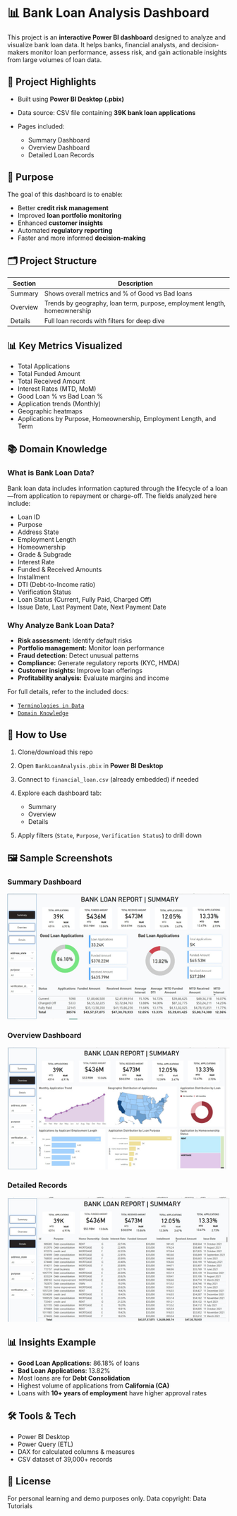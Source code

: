 # 📊 Bank Loan Analysis Dashboard

This project is an **interactive Power BI dashboard** designed to analyze and visualize bank loan data. It helps banks, financial analysts, and decision-makers monitor loan performance, assess risk, and gain actionable insights from large volumes of loan data.

## 📌 Project Highlights

* Built using **Power BI Desktop (.pbix)**
* Data source: CSV file containing **39K bank loan applications**
* Pages included:

  * Summary Dashboard
  * Overview Dashboard
  * Detailed Loan Records

## 🎯 Purpose

The goal of this dashboard is to enable:

* Better **credit risk management**
* Improved **loan portfolio monitoring**
* Enhanced **customer insights**
* Automated **regulatory reporting**
* Faster and more informed **decision-making**

## 🗂️ Project Structure

| Section  | Description                                                               |
| -------- | ------------------------------------------------------------------------- |
| Summary  | Shows overall metrics and % of Good vs Bad loans                          |
| Overview | Trends by geography, loan term, purpose, employment length, homeownership |
| Details  | Full loan records with filters for deep dive                              |

## 📊 Key Metrics Visualized

* Total Applications
* Total Funded Amount
* Total Received Amount
* Interest Rates (MTD, MoM)
* Good Loan % vs Bad Loan %
* Application trends (Monthly)
* Geographic heatmaps
* Applications by Purpose, Homeownership, Employment Length, and Term

## 📚 Domain Knowledge

### What is Bank Loan Data?

Bank loan data includes information captured through the lifecycle of a loan—from application to repayment or charge-off. The fields analyzed here include:

* Loan ID
* Purpose
* Address State
* Employment Length
* Homeownership
* Grade & Subgrade
* Interest Rate
* Funded & Received Amounts
* Installment
* DTI (Debt-to-Income ratio)
* Verification Status
* Loan Status (Current, Fully Paid, Charged Off)
* Issue Date, Last Payment Date, Next Payment Date

### Why Analyze Bank Loan Data?

* **Risk assessment:** Identify default risks
* **Portfolio management:** Monitor loan performance
* **Fraud detection:** Detect unusual patterns
* **Compliance:** Generate regulatory reports (KYC, HMDA)
* **Customer insights:** Improve loan offerings
* **Profitability analysis:** Evaluate margins and income

For full details, refer to the included docs:

* [`Terminologies in Data`](Terminologies%20in%20Data%20%281%29.docx)
* [`Domain Knowledge`](Domain%20Knowledge%20Doc%20%282%29.docx)

## 🚀 How to Use

1. Clone/download this repo
2. Open `BankLoanAnalysis.pbix` in **Power BI Desktop**
3. Connect to `financial_loan.csv` (already embedded) if needed
4. Explore each dashboard tab:

   * Summary
   * Overview
   * Details
5. Apply filters (`State`, `Purpose`, `Verification Status`) to drill down

## 🖼️ Sample Screenshots

### Summary Dashboard

![Summary](bankloan_screenshot1.jpg)

### Overview Dashboard

![Overview](bankloan_screenshot2.jpg)

### Detailed Records

![Details](bankloan_screenshot3.jpg)

## 📊 Insights Example

* **Good Loan Applications**: 86.18% of loans
* **Bad Loan Applications**: 13.82%
* Most loans are for **Debt Consolidation**
* Highest volume of applications from **California (CA)**
* Loans with **10+ years of employment** have higher approval rates

## 🛠️ Tools & Tech

* Power BI Desktop
* Power Query (ETL)
* DAX for calculated columns & measures
* CSV dataset of 39,000+ records



## 📜 License

For personal learning and demo purposes only.
Data copyright: Data Tutorials
